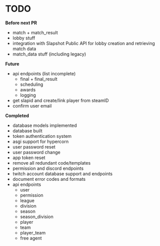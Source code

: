 # TODO

**Before next PR**
 - match + match_result
 - lobby stuff
 - integration with Slapshot Public API for lobby creation and retrieving match data
 - match_data stuff (including legacy)

**Future**
 - api endpoints (list incomplete)
   - final + final_result
   - scheduling
   - awards
   - logging
 - get slapid and create/link player from steamID
 - confirm user email

**Completed**
 - database models implemented
 - database built
 - token authentication system
 - asgi support for hypercorn
 - user password reset
 - user password change
 - app token reset
 - remove all redundant code/templates
 - permission and discord endpoints
 - twitch account database support and endpoints
 - document error codes and formats
 - api endpoints
   - user
   - permission
   - league
   - division
   - season
   - season_division
   - player
   - team
   - player_team
   - free agent